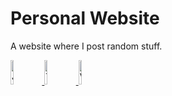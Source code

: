# Personal Website

A website where I post random stuff.

<p align="left">
  <a href="https://discord.nightkingale.com/">
    <img src="https://img.shields.io/badge/Discord-5865F2?style=for-the-badge&logo=discord&logoColor=white" alt="Join us!" width="10%" height="10%">
  </a>
  <a href="https://donate.nightkingale.com/">
    <img src="https://img.shields.io/badge/PayPal-00457C?style=for-the-badge&logo=paypal&logoColor=white" alt="Thank you!" width="10%" height="10%">
  </a>
  <a href="https://nightkingale.com/">
    <img src="https://img.shields.io/badge/website-000000?style=for-the-badge&logo=About.me&logoColor=white" alt="Visit us!" width="10%" height="10%">
  </a>
</p>